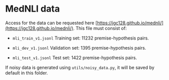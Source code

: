 # MedNLI data

Access for the data can be requested here [https://jgc128.github.io/mednli/](https://jgc128.github.io/mednli/). This file must consist of: 

* `mli_train_v1.jsonl` Training set:  11232 premise-hypothesis pairs.

* `mli_dev_v1.jsonl`  Validation set:  1395 premise-hypothesis pairs.

* `mli_test_v1.jsonl` Test set:  1422 premise-hypothesis pairs.

If noisy data is generated using `utils/noisy_data.py`, it will be saved by default in this folder.


